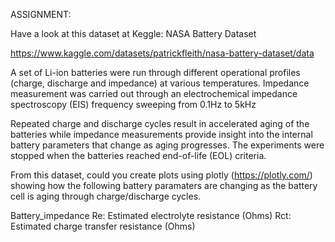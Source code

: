 ASSIGNMENT:

Have a look at this dataset at Keggle: NASA Battery Dataset

https://www.kaggle.com/datasets/patrickfleith/nasa-battery-dataset/data

A set of Li-ion batteries were run through different operational profiles (charge, discharge and impedance) at various temperatures. 
Impedance measurement was carried out through an electrochemical impedance spectroscopy (EIS) frequency sweeping from 0.1Hz to 5kHz

Repeated charge and discharge cycles result in accelerated aging of the batteries while impedance measurements provide insight into 
the internal battery parameters that change as aging progresses. The experiments were stopped when the batteries reached end-of-life (EOL) criteria. 


From this dataset, could you create plots using plotly (https://plotly.com/) showing how the following battery paramaters are changing 
as the battery cell is aging through charge/discharge cycles.

Battery_impedance
Re: Estimated electrolyte resistance (Ohms)
Rct: Estimated charge transfer resistance (Ohms)
